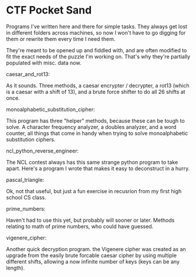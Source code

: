# CTF Pocket Sand

Programs I've written here and there for simple tasks. They always get lost in
different folders across machines, so now I won't have to go digging for them
or rewrite them every time I need them.

They're meant to be opened up and fiddled with, and are often modified to fit
the exact needs of the puzzle I'm working on. That's why they're partially
populated with misc. data now.

caesar_and_rot13:

As it sounds. Three methods, a caesar encrypter / decrypter, a rot13 (which is
a caesar with a shift of 13), and a brute force shifter to do all 26 shifts at once.

monoalphabetic_substitution_cipher:

This program has three "helper" methods, because these can be tough to solve.
A character frequency analyzer, a doubles analyzer, and a word counter, all
things that come in handy when trying to solve monoalphabetic substitution ciphers.

ncl_python_reverse_engineer:

The NCL contest always has this same strange python program to take apart. Here's
a program I wrote that makes it easy to deconstruct in a hurry.

pascal_triangle:

Ok, not that useful, but just a fun exercise in recusrion from my first high school
CS class.

prime_numbers:

Haven't had to use this yet, but probably will sooner or later. Methods relating
to math of prime numbers, who could have guessed.

vigenere_cipher:

Another quick decryption program. the Vigenere cipher was created as an upgrade
from the easily brute forcable caesar cipher by using multiple different shifts,
allowing a now infinite number of keys (keys can be any length).  

